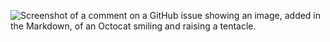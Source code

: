 ![Screenshot of a comment on a GitHub issue showing an image, added in the Markdown, of an Octocat smiling and raising a tentacle.](https://i.ibb.co/rGTfRj93/3-AF44-FB3-B7-F6-4-F20-A5-BB-40-ADD6279-E3-D.png)
